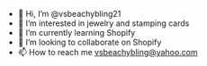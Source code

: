 - 👋 Hi, I’m @vsbeachybling21
- 👀 I’m interested in jewelry and stamping cards
- 🌱 I’m currently learning Shopify
- 💞️ I’m looking to collaborate on Shopify 
- 📫 How to reach me vsbeachybling@yahoo.com

<!---
vsbeachybling21/vsbeachybling21 is a ✨ special ✨ repository because its `README.md` (this file) appears on your GitHub profile.
You can click the Preview link to take a look at your changes.
--->
